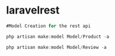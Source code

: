 # laravelrest

```javascript
#Model Creation for the rest api

php artisan make:model Model/Product -a

php artisan make:model Model/Review -a



```